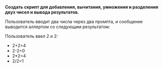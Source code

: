 **Создать скрипт для добавления, вычитания, умножения и разделения двух чисел и вывода результатов.**

Пользователь вводит два числа через два промпта, и сообщение выводится аллертом со следующим результатом:

   Пользователь ввел 2 и 2:
- 2+2=4
- 2-2=0
- 2*2=4
- 2/2=1